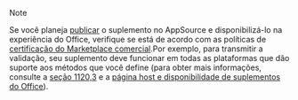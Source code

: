 > [!NOTE]
> Se você planeja [publicar](../publish/publish.md) o suplemento no AppSource e disponibilizá-lo na experiência do Office, verifique se está de acordo com as políticas de [certificação do Marketplace comercial](/legal/marketplace/certification-policies).Por exemplo, para transmitir a validação, seu suplemento deve funcionar em todas as plataformas que dão suporte aos métodos que você define (para obter mais informações, consulte a [seção 1120,3](/legal/marketplace/certification-policies#11203-functionality) e a [página host e disponibilidade de suplementos do Office](../overview/office-add-in-availability.md)).